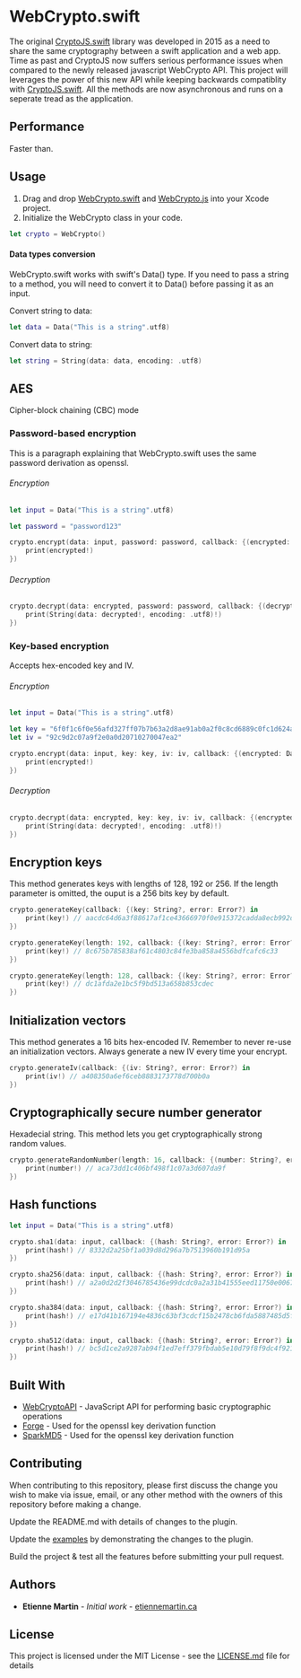 # WebCrypto.swift
The original [CryptoJS.swift](https://github.com/etienne-martin/CryptoJS.swift) library was developed in 2015 as a need to share the same cryptography between a swift application and a web app. Time as past and CryptoJS now suffers serious performance issues when compared to the newly released javascript WebCrypto API. This project will leverages the power of this new API while keeping backwards compatiblity with [CryptoJS.swift](https://github.com/etienne-martin/CryptoJS.swift). All the methods are now asynchronous and runs on a seperate tread as the application.

## Performance

Faster than.

## Usage 

1. Drag and drop [WebCrypto.swift](http://adawd.cawd) and [WebCrypto.js](http://adawd.cawd) into your Xcode project.  
2. Initialize the WebCrypto class in your code.

```swift
let crypto = WebCrypto()
```

#### Data types conversion

WebCrypto.swift works with swift's Data() type. If you need to pass a string to a method, you will need to convert it to Data() before passing it as an input. 

Convert string to data:

```swift
let data = Data("This is a string".utf8)
```

Convert data to string:

```swift
let string = String(data: data, encoding: .utf8)
```

## AES

Cipher-block chaining (CBC) mode

### Password-based encryption

This is a paragraph explaining that WebCrypto.swift uses the same password derivation as openssl.

###### Encryption

```swift
let input = Data("This is a string".utf8)

let password = "password123"

crypto.encrypt(data: input, password: password, callback: {(encrypted: Data?, error: Error?) in
    print(encrypted!)
})
```
###### Decryption

```swift
crypto.decrypt(data: encrypted, password: password, callback: {(decrypted: Data?, error: Error?) in
    print(String(data: decrypted!, encoding: .utf8)!)
})
```
### Key-based encryption

Accepts hex-encoded key and IV.

###### Encryption

```swift
let input = Data("This is a string".utf8)

let key = "6f0f1c6f0e56afd327ff07b7b63a2d8ae91ab0a2f0c8cd6889c0fc1d624ac1b8"
let iv = "92c9d2c07a9f2e0a0d20710270047ea2"

crypto.encrypt(data: input, key: key, iv: iv, callback: {(encrypted: Data?, error: Error?) in
    print(encrypted!)
})
```

###### Decryption

```swift
crypto.decrypt(data: encrypted, key: key, iv: iv, callback: {(encrypted: Data?, error: Error?) in
    print(String(data: decrypted!, encoding: .utf8)!)
})
```

## Encryption keys

This method generates keys with lengths of 128, 192 or 256. If the length parameter is omitted, the ouput is a 256 bits key by default.

```swift
crypto.generateKey(callback: {(key: String?, error: Error?) in
    print(key!) // aacdc64d6a3f88617af1ce43666970f0e915372cadda8ecb992d215b282a8c17
})

crypto.generateKey(length: 192, callback: {(key: String?, error: Error?) in
    print(key!) // 8c675b785838af61c4803c84fe3ba858a4556bdfcafc6c33
})

crypto.generateKey(length: 128, callback: {(key: String?, error: Error?) in
    print(key!) // dc1afda2e1bc5f9bd513a658b853cdec
})
```

## Initialization vectors

This method generates a 16 bits hex-encoded IV. Remember to never re-use an initialization vectors. Always generate a new IV every time your encrypt.

```swift
crypto.generateIv(callback: {(iv: String?, error: Error?) in
    print(iv!) // a408350a6ef6ceb8883173778d700b0a
})
```

## Cryptographically secure number generator

Hexadecial string. This method lets you get cryptographically strong random values.

```swift
crypto.generateRandomNumber(length: 16, callback: {(number: String?, error: Error?) in
    print(number!) // aca73dd1c406bf498f1c07a3d607da9f
})
```

## Hash functions

```swift
let input = Data("This is a string".utf8)

crypto.sha1(data: input, callback: {(hash: String?, error: Error?) in
    print(hash!) // 8332d2a25bf1a039d8d296a7b7513960b191d95a
})

crypto.sha256(data: input, callback: {(hash: String?, error: Error?) in
    print(hash!) // a2a0d2d2f3046785436e99dcdc0a2a31b41555eed11750e0067b177b99b6c435
})

crypto.sha384(data: input, callback: {(hash: String?, error: Error?) in
    print(hash!) // e17d41b167194e4836c63bf3cdcf15b2478cb6fda5887485d5f568c98ed45e3a9bab16e7fe68aa8fe14f683f1144fb3a
})

crypto.sha512(data: input, callback: {(hash: String?, error: Error?) in
    print(hash!) // bc5d1ce2a9287ab94f1ed7eff379fbdab5e10d79f8f9dc4f921a2511f418e84561c8d6f63120cd960ea1f48afe09b3bffe2232bb920cc78a2bc873e05e76b30c
})
```

## Built With

* [WebCryptoAPI](https://www.w3.org/TR/WebCryptoAPI/) - JavaScript API for performing basic cryptographic operations 
* [Forge](https://github.com/digitalbazaar/forge) - Used for the openssl key derivation function
* [SparkMD5](https://github.com/satazor/js-spark-md5) - Used for the openssl key derivation function


## Contributing

When contributing to this repository, please first discuss the change you wish to make via issue, email, or any other method with the owners of this repository before making a change.

Update the README.md with details of changes to the plugin.

Update the [examples](https://github.com/etienne-martin/CryptoJS.swift/blob/master/Crypto%20JS/ViewController.swift) by demonstrating the changes to the plugin.

Build the project & test all the features before submitting your pull request.

## Authors

* **Etienne Martin** - *Initial work* - [etiennemartin.ca](http://etiennemartin.ca/)

## License

This project is licensed under the MIT License - see the [LICENSE.md](LICENSE.md) file for details
